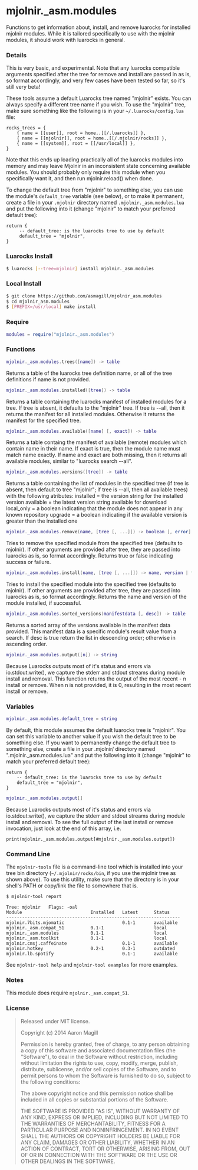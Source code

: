 mjolnir._asm.modules
====================

Functions to get information about, install, and remove luarocks for installed mjolnir
modules. While it is tailored specifically to use with the mjolnir modules, it should
work with luarocks in general.

### Details
This is very basic, and experimental. Note that any luarocks compatible arguments
specified after the tree for remove and install are passed in as is, so format
accordingly, and very few cases have been tested so far, so it's still very beta!

These tools assume a default Luarocks tree named "mjolnir" exists.  You can always
specify a different tree name if you wish.  To use the "mjolnir" tree, make sure
something like the following is in your `~/.luarocks/config.lua` file:

    rocks_trees = {
        { name = [[user]], root = home..[[/.luarocks]] },
        { name = [[mjolnir]], root = home..[[/.mjolnir/rocks]] },
        { name = [[system]], root = [[/usr/local]] },
    }

Note that this ends up loading practically all of the luarocks modules into memory
and may leave Mjolnir in an inconsistent state concerning available modules.  You
should probably only require this module when you specifically want it, and then
run mjolnir.reload() when done.

To change the default tree from "mjolnir" to something else, you can use the module's
`default_tree` variable (see below), or to make it permanent, create a file in your
`.mjolnir` directory named `.mjolnir._asm.modules.lua` and put the following into it
(change "mjolnir" to match your preferred default tree):

    return {
         -- default_tree: is the luarocks tree to use by default
         default_tree = "mjolnir",
    }

### Luarocks Install
~~~bash
$ luarocks [--tree=mjolnir] install mjolnir._asm.modules
~~~

### Local Install
~~~bash
$ git clone https://github.com/asmagill/mjolnir_asm.modules
$ cd mjolnir_asm.modules
$ [PREFIX=/usr/local] make install
~~~

### Require
~~~lua
modules = require("mjolnir._asm.modules")
~~~

### Functions
~~~lua
mjolnir._asm.modules.trees([name]) -> table
~~~

Returns a table of the luarocks tree definition name, or all of the tree definitions
if name is not provided.

~~~lua
mjolnir._asm.modules.installed([tree]) -> table
~~~

Returns a table containing the luarocks manifest of installed modules for a tree.
If tree is absent, it defaults to the "mjolnir" tree.  If tree is --all, then it
returns the manifest for all installed modules.  Otherwise it returns the manifest
for the specified tree.

~~~lua
mjolnir._asm.modules.available([name] [, exact]) -> table
~~~

Returns a table containg the manifest of available (remote) modules which contain
name in their name.  If exact is true, then the module name must match name exactly.
If name and exact are both missing, then it returns all available modules, similar
to "luarocks search --all".

~~~lua
mjolnir._asm.modules.versions([tree]) -> table
~~~

Returns a table containing the list of modules in the specified tree (if tree is absent,
then default to tree "mjolnir"; if tree is --all, then all available trees) with the
following atributes:
    installed = the version string for the installed version
    available = the latest version string available for download
    local_only = a boolean indicating that the module does not appear in any known repository
    upgrade = a boolean indicating if the available version is greater than the installed one
    
~~~lua
mjolnir._asm.modules.remove(name, [tree [, ...]]) -> boolean [, error]
~~~

Tries to remove the specified module from the specified tree (defaults to mjolnir).
If other arguments are provided after tree, they are passed into luarocks as is,
so format accordingly. Returns true or false indicating success or failure.

~~~lua
mjolnir._asm.modules.install(name, [tree [, ...]]) -> name, version | false, error
~~~

Tries to install the specified module into the specified tree (defaults to mjolnir).
If other arguments are provided after tree, they are passed into luarocks as is,
so format accordingly. Returns the name and version of the module installed, if successful.

~~~lua
mjolnir._asm.modules.sorted_versions(manifestdata [, desc]) -> table
~~~

Returns a sorted array of the versions available in the manifest data provided.
This manifest data is a specific module's result value from a search.  If desc
is true return the list in descending order; otherwise in ascending order.

~~~lua
mjolnir._asm.modules.output([n]) -> string
~~~
Because Luarocks outputs most of it's status and errors via io.stdout:write(),
we capture the stderr and stdout streams during module install and removal. This
function returns the output of the most recent - n install or remove.  When n is
not provided, it is 0, resulting in the most recent install or remove.

### Variables

~~~lua
mjolnir._asm.modules.default_tree = string
~~~
By default, this module assumes the default luarocks tree is "mjolnir".  You
can set this variable to another value if you wish the default tree to be
something else.
If you want to permanently change the default tree to something else, create
a file in your .mjolnir/ directory named ".mjolnir._asm.modules.lua" and put
the following into it (change "mjolnir" to match your preferred default tree):

    return {
        -- default_tree: is the luarocks tree to use by default
        default_tree = "mjolnir",
    }

~~~lua
mjolnir._asm.modules.output[]
~~~
Because Luarocks outputs most of it's status and errors via io.stdout:write(),
we capture the stderr and stdout streams during module install and removal. To
see the full output of the last install or remove invocation, just look at the
end of this array, i.e.

    print(mjolnir._asm.modules.output[#mjolnir._asm.modules.output])

### Command Line
The `mjolnir-tools` file is a command-line tool which is installed into your tree bin
directory (`~/.mjolnir/rocks/bin`, if you use the mjolnir tree as shown above).  To use
this utility, make sure that the directory is in your shell's PATH or copy/link the file
to somewhere that is.

~~~bash
$ mjolnir-tool report
~~~

    Tree: mjolnir   Flags: -oal
    Module                          Installed   Latest      Status    
    ------------------------------------------------------------------
    mjolnir.7bits.mjomatic                      0.1-1       available 
    mjolnir._asm.compat_51          0.1-1                   local     
    mjolnir._asm.modules            0.1-1                   local     
    mjolnir._asm.toolkit            0.1-1                   local     
    mjolnir.cmsj.caffeinate                     0.1-1       available 
    mjolnir.hotkey                  0.2-1       0.3-1       outdated  
    mjolnir.lb.spotify                          0.1-1       available 

See `mjolnir-tool help` and `mjolnir-tool examples` for more examples.

### Notes
This module does require `mjolnir._asm.compat_51`.

### License

> Released under MIT license.
>
> Copyright (c) 2014 Aaron Magill
>
> Permission is hereby granted, free of charge, to any person obtaining a copy
> of this software and associated documentation files (the "Software"), to deal
> in the Software without restriction, including without limitation the rights
> to use, copy, modify, merge, publish, distribute, sublicense, and/or sell
> copies of the Software, and to permit persons to whom the Software is
> furnished to do so, subject to the following conditions:
>
> The above copyright notice and this permission notice shall be included in
> all copies or substantial portions of the Software.
>
> THE SOFTWARE IS PROVIDED "AS IS", WITHOUT WARRANTY OF ANY KIND, EXPRESS OR
> IMPLIED, INCLUDING BUT NOT LIMITED TO THE WARRANTIES OF MERCHANTABILITY,
> FITNESS FOR A PARTICULAR PURPOSE AND NONINFRINGEMENT. IN NO EVENT SHALL THE
> AUTHORS OR COPYRIGHT HOLDERS BE LIABLE FOR ANY CLAIM, DAMAGES OR OTHER
> LIABILITY, WHETHER IN AN ACTION OF CONTRACT, TORT OR OTHERWISE, ARISING FROM,
> OUT OF OR IN CONNECTION WITH THE SOFTWARE OR THE USE OR OTHER DEALINGS IN
> THE SOFTWARE.

